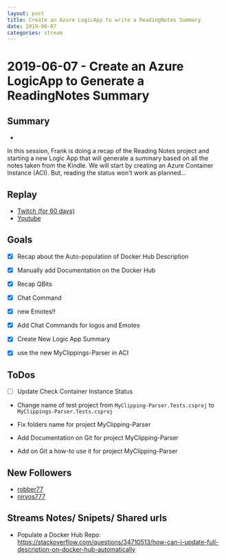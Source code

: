 ```yaml
---
layout: post
title: Create an Azure LogicApp to write a ReadingNotes Summary
date: 2019-06-07
categories: stream
---
```



# 2019-06-07 - Create an Azure LogicApp to Generate a ReadingNotes Summary

## Summary
-

In this session, Frank is doing a recap of the Reading Notes project and starting a new Logic App that will generate a summary based on all the notes taken from the Kindle.  We will start by creating an Azure Container Instance (ACI). But, reading the status won't work as planned...

## Replay


- [Twitch (for 60 days)](https://www.twitch.tv/videos/435713011)
- [Youtube](https://www.youtube.com/watch?v=IQa40VXrePg)

Goals
-----

- [X] Recap about the Auto-population of Docker Hub Description 
- [X] Manually add Documentation on the Docker Hub
- [X] Recap QBits 
- [X] Chat Command
- [X] new Emotes!!
- [X] Add Chat Commands for logos and Emotes
- [X] Create New Logic App Summary
- [X] use the new MyClippings-Parser in ACI


ToDos
-----

- [ ] Update Check Container Instance Status
- Change name of test project from `MyClipping-Parser.Tests.csproj` to `MyClippings-Parser.Tests.csproj`
- Fix folders name for project MyClipping-Parser

- Add Documentation on Git  for project MyClipping-Parser
- Add on Git a how-to use it for project MyClipping-Parser


New Followers
-------------

- [robber77](https://www.twitch.tv/robber77)
- [nirvos777](https://www.twitch.tv/nirvos777)


Streams Notes/ Snipets/ Shared urls
-----------------------------------

- Populate a Docker Hub Repo: https://stackoverflow.com/questions/34710513/how-can-i-update-full-description-on-docker-hub-automatically

